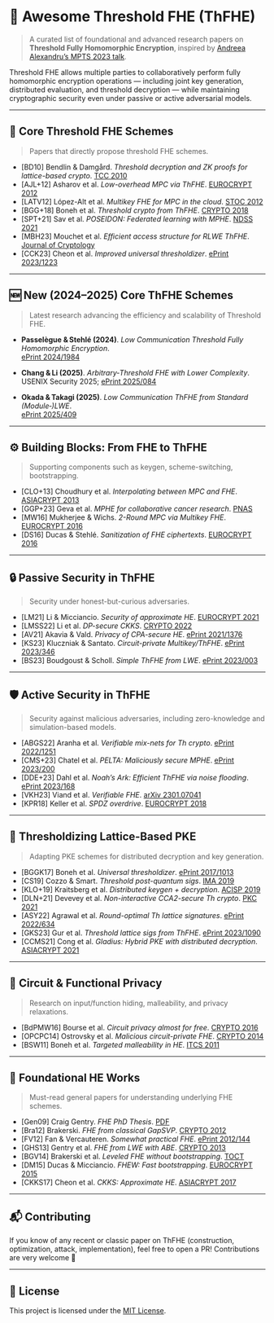 # 🔐 Awesome Threshold FHE (ThFHE)

> A curated list of foundational and advanced research papers on **Threshold Fully Homomorphic Encryption**, inspired by [Andreea Alexandru’s MPTS 2023 talk](https://csrc.nist.gov/csrc/media/Presentations/2023/mpts2023-day3-talk-fhe-blocks/images-media/mpts2023-3c1-slides--andreea--threshold-FHE-blocks.pdf).

Threshold FHE allows multiple parties to collaboratively perform fully homomorphic encryption operations — including joint key generation, distributed evaluation, and threshold decryption — while maintaining cryptographic security even under passive or active adversarial models.

---

## 🧱 Core Threshold FHE Schemes

> Papers that directly propose threshold FHE schemes.

- [BD10] Bendlin & Damgård. *Threshold decryption and ZK proofs for lattice-based crypto*. [TCC 2010](https://doi.org/10.1007/978-3-642-11799-2_13)
- [AJL+12] Asharov et al. *Low-overhead MPC via ThFHE*. [EUROCRYPT 2012](https://doi.org/10.1007/978-3-642-29011-4_29)
- [LATV12] López-Alt et al. *Multikey FHE for MPC in the cloud*. [STOC 2012](https://doi.org/10.1145/2213977.2214086)
- [BGG+18] Boneh et al. *Threshold crypto from ThFHE*. [CRYPTO 2018](https://doi.org/10.1007/978-3-319-96884-1_20)
- [SPT+21] Sav et al. *POSEIDON: Federated learning with MPHE*. [NDSS 2021](https://arxiv.org/abs/2104.10295)
- [MBH23] Mouchet et al. *Efficient access structure for RLWE ThFHE*. [Journal of Cryptology](https://doi.org/10.1007/s00145-023-09448-0)
- [CCK23] Cheon et al. *Improved universal thresholdizer*. [ePrint 2023/1223](https://eprint.iacr.org/2023/1223)

---

## 🆕 New (2024–2025) Core ThFHE Schemes

> Latest research advancing the efficiency and scalability of Threshold FHE.

- **Passelègue & Stehlé (2024)**. *Low Communication Threshold Fully Homomorphic Encryption*.  
  [ePrint 2024/1984](https://eprint.iacr.org/2024/1984)

- **Chang & Li (2025)**. *Arbitrary‑Threshold FHE with Lower Complexity*.  
  USENIX Security 2025; [ePrint 2025/084](https://eprint.iacr.org/2025/084)

- **Okada & Takagi (2025)**. *Low Communication ThFHE from Standard (Module‑)LWE*.  
  [ePrint 2025/409](https://eprint.iacr.org/2025/409)

---

## ⚙️ Building Blocks: From FHE to ThFHE

> Supporting components such as keygen, scheme-switching, bootstrapping.

- [CLO+13] Choudhury et al. *Interpolating between MPC and FHE*. [ASIACRYPT 2013](https://eprint.iacr.org/2013/085)
- [GGP+23] Geva et al. *MPHE for collaborative cancer research*. [PNAS](https://www.pnas.org/doi/full/10.1073/pnas.2304415120)
- [MW16] Mukherjee & Wichs. *2-Round MPC via Multikey FHE*. [EUROCRYPT 2016](https://doi.org/10.1007/978-3-662-49896-5_26)
- [DS16] Ducas & Stehlé. *Sanitization of FHE ciphertexts*. [EUROCRYPT 2016](https://doi.org/10.1007/978-3-662-49896-5_11)

---

## 🔒 Passive Security in ThFHE

> Security under honest-but-curious adversaries.

- [LM21] Li & Micciancio. *Security of approximate HE*. [EUROCRYPT 2021](https://doi.org/10.1007/978-3-030-77886-6_23)
- [LMSS22] Li et al. *DP-secure CKKS*. [CRYPTO 2022](https://doi.org/10.1007/978-3-031-15982-4_20)
- [AV21] Akavia & Vald. *Privacy of CPA-secure HE*. [ePrint 2021/1376](https://eprint.iacr.org/2021/1376)
- [KS23] Kluczniak & Santato. *Circuit-private Multikey/ThFHE*. [ePrint 2023/346](https://eprint.iacr.org/2023/346)
- [BS23] Boudgoust & Scholl. *Simple ThFHE from LWE*. [ePrint 2023/003](https://eprint.iacr.org/2023/003)

---

## 🛡️ Active Security in ThFHE

> Security against malicious adversaries, including zero-knowledge and simulation-based models.

- [ABGS22] Aranha et al. *Verifiable mix-nets for Th crypto*. [ePrint 2022/1251](https://eprint.iacr.org/2022/1251)
- [CMS+23] Chatel et al. *PELTA: Maliciously secure MPHE*. [ePrint 2023/200](https://eprint.iacr.org/2023/200)
- [DDE+23] Dahl et al. *Noah’s Ark: Efficient ThFHE via noise flooding*. [ePrint 2023/168](https://eprint.iacr.org/2023/168)
- [VKH23] Viand et al. *Verifiable FHE*. [arXiv 2301.07041](https://arxiv.org/abs/2301.07041)
- [KPR18] Keller et al. *SPDZ overdrive*. [EUROCRYPT 2018](https://doi.org/10.1007/978-3-319-78375-8_6)

---

## 🔁 Thresholdizing Lattice-Based PKE

> Adapting PKE schemes for distributed decryption and key generation.

- [BGGK17] Boneh et al. *Universal thresholdizer*. [ePrint 2017/1013](https://eprint.iacr.org/2017/1013)
- [CS19] Cozzo & Smart. *Threshold post-quantum sigs*. [IMA 2019](https://doi.org/10.1007/978-3-030-30323-5_8)
- [KLO+19] Kraitsberg et al. *Distributed keygen + decryption*. [ACISP 2019](https://doi.org/10.1007/978-3-030-21568-2_9)
- [DLN+21] Devevey et al. *Non-interactive CCA2-secure Th crypto*. [PKC 2021](https://doi.org/10.1007/978-3-030-75245-3_23)
- [ASY22] Agrawal et al. *Round-optimal Th lattice signatures*. [ePrint 2022/634](https://eprint.iacr.org/2022/634)
- [GKS23] Gur et al. *Threshold lattice sigs from ThFHE*. [ePrint 2023/1090](https://eprint.iacr.org/2023/1090)
- [CCMS21] Cong et al. *Gladius: Hybrid PKE with distributed decryption*. [ASIACRYPT 2021](https://doi.org/10.1007/978-3-030-92068-5_5)

---

## 🧪 Circuit & Functional Privacy

> Research on input/function hiding, malleability, and privacy relaxations.

- [BdPMW16] Bourse et al. *Circuit privacy almost for free*. [CRYPTO 2016](https://doi.org/10.1007/978-3-662-53018-4_3)
- [OPCPC14] Ostrovsky et al. *Malicious circuit-private FHE*. [CRYPTO 2014](https://doi.org/10.1007/978-3-662-44371-2_30)
- [BSW11] Boneh et al. *Targeted malleability in HE*. [ITCS 2011](https://doi.org/10.1145/1993636.1993666)

---

## 📖 Foundational HE Works

> Must-read general papers for understanding underlying FHE schemes.

- [Gen09] Craig Gentry. *FHE PhD Thesis*. [PDF](https://crypto.stanford.edu/craig/craig-thesis.pdf)
- [Bra12] Brakerski. *FHE from classical GapSVP*. [CRYPTO 2012](https://doi.org/10.1007/978-3-642-32009-5_49)
- [FV12] Fan & Vercauteren. *Somewhat practical FHE*. [ePrint 2012/144](https://eprint.iacr.org/2012/144)
- [GHS13] Gentry et al. *FHE from LWE with ABE*. [CRYPTO 2013](https://doi.org/10.1007/978-3-642-40041-4_5)
- [BGV14] Brakerski et al. *Leveled FHE without bootstrapping*. [TOCT](https://dl.acm.org/doi/10.1145/2591791)
- [DM15] Ducas & Micciancio. *FHEW: Fast bootstrapping*. [EUROCRYPT 2015](https://doi.org/10.1007/978-3-662-46800-5_24)
- [CKKS17] Cheon et al. *CKKS: Approximate HE*. [ASIACRYPT 2017](https://doi.org/10.1007/978-3-319-70694-8_18)

---

## 📬 Contributing

If you know of any recent or classic paper on ThFHE (construction, optimization, attack, implementation), feel free to open a PR! Contributions are very welcome 🚀

---

## 📘 License

This project is licensed under the [MIT License](https://opensource.org/licenses/MIT).
